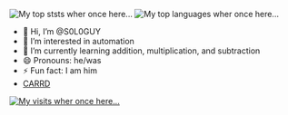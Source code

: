 ![My top ststs wher once here...](https://github-readme-stats.vercel.app/api?username=S0L0GUY&show=prs_merged,prs_merged_percentage&show_icons=true&theme=tokyonight&rank_icon=github&include_all_commits=true)
![My top languages wher once here...](https://github-readme-stats.vercel.app/api/top-langs/?username=S0L0GUY&layout=donut&theme=tokyonight)

- 👋 Hi, I’m @S0L0GUY
- 👀 I’m interested in automation
- 🌱 I’m currently learning addition, multiplication, and subtraction
- 😄 Pronouns: he/was
- ⚡ Fun fact: I am him
- [CARRD](evan-grinnell.carrd.co)

[![My visits wher once here...](https://komarev.com/ghpvc/?username=S0L0GUY&logo=GitHub&label=Profile%20views&color=70a4fc&logoColor=white&style=flat)](https://github.com/S0L0GUY)
